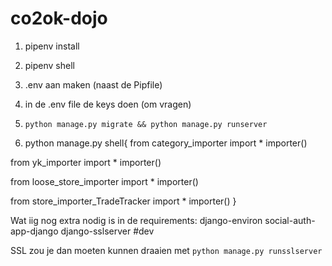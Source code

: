 # co2ok-dojo

1. pipenv install
1. pipenv shell
1. .env aan maken (naast de Pipfile)
1. in de .env file de keys doen (om vragen)
1. `python manage.py migrate && python manage.py runserver`


1. python manage.py shell{
  from category_importer import *
  importer()

  from yk_importer import *
  importer()

  from loose_store_importer import *
  importer()

  from store_importer_TradeTracker import *
  importer()
}

Wat iig nog extra nodig is in de requirements:
django-environ social-auth-app-django
django-sslserver #dev

SSL zou je dan moeten kunnen draaien met
`python manage.py runsslserver`
